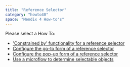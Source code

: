 ```yaml
---
title: "Reference Selector"
category: "howto40"
space: "Mendix 4 How-to's"
---
```

Please select a How To:

*   ['Constrained by' functionality for a reference selector](2621472)
*   [Configure the go-to form of a reference selector](configure-the-go-to-form-of-a-reference-selector)
*   [Configure the pop-up form of a reference selector](configure-the-pop-up-form-of-a-reference-selector)
*   [Use a microflow to determine selectable objects](use-a-microflow-to-determine-selectable-objects)